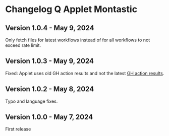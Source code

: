 # Changelog Q Applet Montastic

## Version 1.0.4 - May 9, 2024

Only fetch files for latest workflows instead of for all workflows to not exceed rate limit.

## Version 1.0.3 - May 9, 2024

Fixed: Applet uses old GH action results and not the latest [GH action results](https://github.com/daskeyboard/daskeyboard-applet--action-status-for-github/issues/4).

## Version 1.0.2 - May 8, 2024

Typo and language fixes.

## Version 1.0.0 - May 7, 2024

First release
